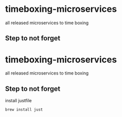 # timeboxing-microservices
all released microservices to time boxing 

## Step to not forget 
# timeboxing-microservices
all released microservices to time boxing 

## Step to not forget 
install justfile 
```sh
brew install just
```

